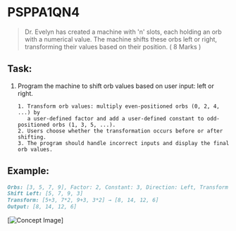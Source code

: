 # PSPPA1QN4
> Dr. Evelyn has created a machine with 'n' slots, each holding an orb with a numerical value. The machine shifts these orbs left or right, transforming their values based on their position. ( 8 Marks )
## **Task:**
1. Program the machine to shift orb values based on user input: left or right.
    ~~~
    1. Transform orb values: multiply even-positioned orbs (0, 2, 4, ...) by
       a user-defined factor and add a user-defined constant to odd-positioned orbs (1, 3, 5, ...).
    2. Users choose whether the transformation occurs before or after shifting.
    3. The program should handle incorrect inputs and display the final orb values.
    ~~~
## Example:
~~~markdown
Orbs: [3, 5, 7, 9], Factor: 2, Constant: 3, Direction: Left, Transform After
Shift Left: [5, 7, 9, 3]
Transform: [5+3, 7*2, 9+3, 3*2] → [8, 14, 12, 6]
Output: [8, 14, 12, 6]
~~~

[![Concept Image](https://github.com/KiTE-PSPP/PSPPA1QN4/blob/main/AS4.png)]

